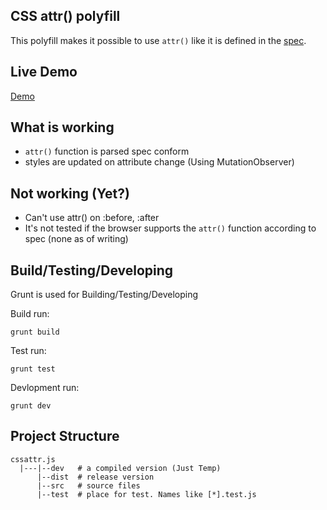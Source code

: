 CSS attr() polyfill
------------------------

This polyfill makes it possible to use `attr()` like it is defined in the [spec](http://www.w3.org/TR/2013/CR-css3-values-20130730/#attr).

## Live Demo

[Demo](http://codepen.io/FWeinb/pen/Dsdkr)

## What is working

  * `attr()` function is parsed spec conform
  * styles are updated on attribute change (Using MutationObserver)

## Not working (Yet?)

  * Can't use attr() on :before, :after
  * It's not tested if the browser supports the `attr()` function according to spec (none as of writing)

## Build/Testing/Developing
  Grunt is used for Building/Testing/Developing

  Build run:

    grunt build

  Test run:

    grunt test

  Devlopment run:

    grunt dev

## Project Structure

  ```
  cssattr.js
    |---|--dev   # a compiled version (Just Temp)
        |--dist  # release version
        |--src   # source files
        |--test  # place for test. Names like [*].test.js
  ```

